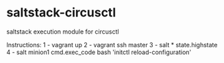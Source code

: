 # saltstack-circusctl
saltstack execution module for circusctl 

Instructions:
1 - vagrant up
2 - vagrant ssh master
3 - salt * state.highstate
4 - salt minion1 cmd.exec_code bash 'initctl reload-configuration'
